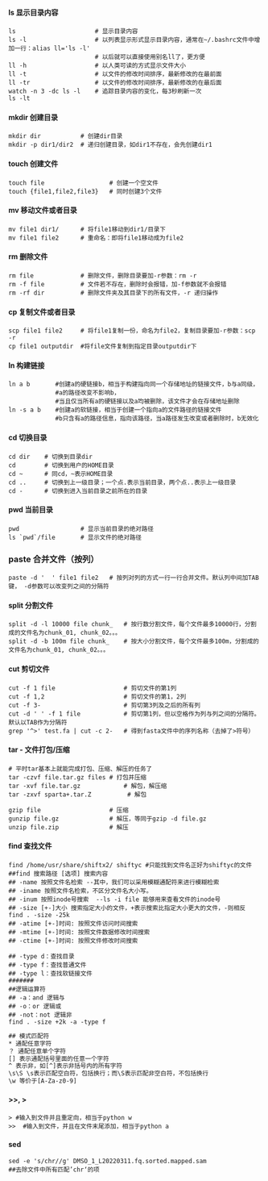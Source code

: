 #### ls 显示目录内容

```shell
ls     					# 显示目录内容
ls -l  					# 以列表显示形式显示目录内容，通常在~/.bashrc文件中增加一行：alias ll='ls -l'
       					# 以后就可以直接使用别名ll了，更方便
ll -h  					# 以人类可读的方式显示文件大小
ll -t  					# 以文件的修改时间排序，最新修改的在最前面
ll -tr 					# 以文件的修改时间排序，最新修改的在最后面
watch -n 3 -dc ls -l	# 追踪目录内容的变化，每3秒刷新一次
ls -lt
```

#### mkdir 创建目录

```shell
mkdir dir           # 创建dir目录
mkdir -p dir1/dir2  # 递归创建目录，如dir1不存在，会先创建dir1
```

#### touch 创建文件

```shell
touch file					# 创建一个空文件
touch {file1,file2,file3}	# 同时创建3个文件
```



#### mv 移动文件或者目录

```
mv file1 dir1/		# 将file1移动到dir1/目录下
mv file1 file2		# 重命名：即将file1移动成为file2
```

#### rm 删除文件

```
rm file				# 删除文件，删除目录要加-r参数：rm -r
rm -f file			# 文件若不存在，删除时会报错，加-f参数就不会报错
rm -rf dir          # 删除文件夹及其目录下的所有文件，-r 递归操作
```

#### cp 复制文件或者目录

```shell
scp file1 file2		# 将file1复制一份，命名为file2，复制目录要加-r参数：scp -r
cp file1 outputdir  #将file文件复制到指定目录outputdir下
```



#### ln 构建链接

~~~shell
ln a b       #创建a的硬链接b，相当于构建指向同一个存储地址的链接文件，b与a同级，
			 #a的路径改变不影响b，
			 #当且仅当所有a的硬链接以及a均被删除，该文件才会在存储地址删除
ln -s a b    #创建a的软链接，相当于创建一个指向a的文件路径的链接文件
			 #b只含有a的路径信息，指向该路径，当a路径发生改变或者删除时，b无效化
~~~



#### cd 切换目录

```shell
cd dir    # 切换到目录dir
cd	      # 切换到用户的HOME目录
cd ~	  # 同cd，~表示HOME目录
cd ..     # 切换到上一级目录；一个点.表示当前目录，两个点..表示上一级目录
cd -      # 切换到进入当前目录之前所在的目录
```

#### pwd 当前目录

```shell
pwd                 # 显示当前目录的绝对路径
ls `pwd`/file  		# 显示文件的绝对路径
```



### paste 合并文件（按列）

```shell
paste -d '	' file1 file2	# 按列对列的方式一行一行合并文件。默认列中间加TAB键， -d参数可以改变列之间的分隔符
```

####  split 分割文件

```shell
split -d -l 10000 file chunk_	# 按行数分割文件，每个文件最多10000行，分割成的文件名为chunk_01, chunk_02。。。
split -d -b 100m file chunk_	# 按大小分割文件，每个文件最多100m，分割成的文件名为chunk_01, chunk_02。。。
```

#### cut 剪切文件

```shell
cut -f 1 file					# 剪切文件的第1列
cut -f 1,2						# 剪切文件的第1，2列
cut -f 3-						# 剪切第3列及之后的所有列
cut -d ' ' -f 1 file			# 剪切第1列，但以空格作为列与列之间的分隔符。默认以TAB作为分隔符
grep '^>' test.fa | cut -c 2-	# 得到fasta文件中的序列名称（去掉了>符号）
```

#### tar - 文件打包/压缩

```shell
# 平时tar基本上就能完成打包、压缩、解压的任务了
tar -czvf file.tar.gz files	# 打包并压缩
tar -xvf file.tar.gz			# 解包，解压缩
tar -zxvf sparta+.tar.Z          # 解包

gzip file					# 压缩
gunzip file.gz				# 解压，等同于gzip -d file.gz
unzip file.zip              # 解压
```



#### find 查找文件

~~~shell
find /home/usr/share/shiftx2/ shiftyc #只能找到文件名正好为shiftyc的文件
##find 搜索路径 [选项] 搜索内容
## -name 按照文件名检索 --其中，我们可以采用模糊通配符来进行模糊检索
## -iname 按照文件名检索，不区分文件名大小写。
## -inum 按照inode号搜索  --ls -i file 能够用来查看文件的inode号
## -size [+-]大小 搜索指定大小的文件，+表示搜索比指定大小更大的文件，-则相反
find . -size -25k
## -atime [+-]时间: 按照文件访问时间搜索
## -mtime [+-]时间: 按照文件数据修改时间搜索
## -ctime [+-]时间: 按照文件修改时间搜索

## -type d：查找目录
## -type f：查找普通文件
## -type l：查找软链接文件
#######
##逻辑运算符
## -a：and 逻辑与
## -o：or 逻辑或
## -not：not 逻辑非
find . -size +2k -a -type f

~~~



~~~txt
## 模式匹配符
* 通配任意字符
？ 通配任意单个字符
[] 表示通配括号里面的任意一个字符
^ 表示非，如[^]表示非括号内的所有字符
\s\S \s表示匹配空白符，包括换行；而\S表示匹配非空白符，不包括换行
\w 等价于[A-Za-z0-9]

~~~



#### >>, >

~~~
> #输入到文件并且重定向，相当于python w
>>  #输入到文件，并且在文件末尾添加，相当于python a
~~~



#### sed

```shell
sed -e 's/chr//g' DMSO_1_L20220311.fq.sorted.mapped.sam 
##去除文件中所有匹配’chr‘的项
```







